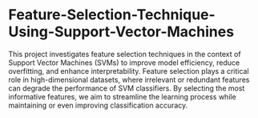 # Feature-Selection-Technique-Using-Support-Vector-Machines

This project investigates feature selection techniques in the context of Support Vector Machines (SVMs) to improve model efficiency, reduce overfitting, and enhance interpretability. Feature selection plays a critical role in high-dimensional datasets, where irrelevant or redundant features can degrade the performance of SVM classifiers. By selecting the most informative features, we aim to streamline the learning process while maintaining or even improving classification accuracy.

